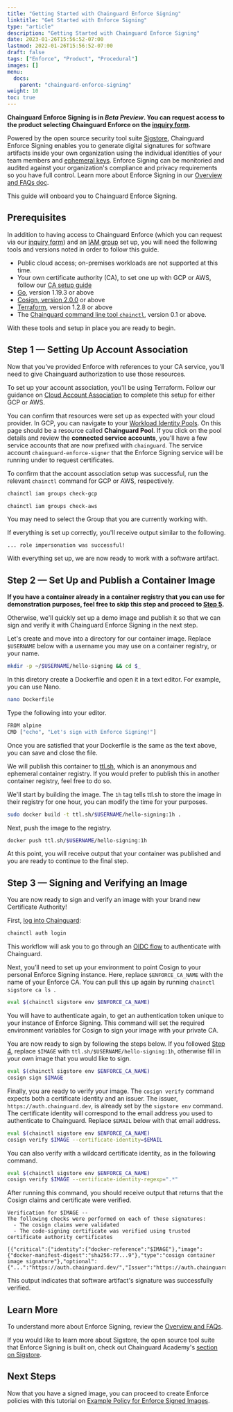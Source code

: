 ```yaml
---
title: "Getting Started with Chainguard Enforce Signing"
linktitle: "Get Started with Enforce Signing"
type: "article"
description: "Getting Started with Chainguard Enforce Signing"
date: 2023-01-26T15:56:52-07:00
lastmod: 2022-01-26T15:56:52-07:00
draft: false
tags: ["Enforce", "Product", "Procedural"]
images: []
menu:
  docs:
    parent: "chainguard-enforce-signing"
weight: 10
toc: true
---
```


**Chainguard Enforce Signing is in _Beta Preview_. You can request access to the product selecting **Chainguard Enforce** on the [inquiry form](https://www.chainguard.dev/contact?utm_source=docs).**

Powered by the open source security tool suite [Sigstore](https://www.sigstore.dev/), Chainguard Enforce Signing enables you to generate digital signatures for software artifacts inside your own organization using the individual identities of your team members and [ephemeral keys](https://www.chainguard.dev/unchained/the-principle-of-ephemerality). Enforce Signing can be monitoried and audited against your organization's compliance and privacy requirements so you have full control. Learn more about Enforce Signing in our [Overview and FAQs doc](/chainguard/chainguard-enforce/chainguard-enforce-signing/chainguard-enforce-signing-faqs/).

This guide will onboard you to Chainguard Enforce Signing.

## Prerequisites

In addition to having access to Chainguard Enforce (which you can request via our [inquiry form](https://www.chainguard.dev/contact?utm_source=docs)) and an [IAM group](https://edu.chainguard.dev/chainguard/chainguard-enforce/chainguard-enforce-kubernetes/how-to-manage-iam-groups-in-chainguard-enforce/) set up, you will need the following tools and versions noted in order to follow this guide.

* Public cloud access; on-premises workloads are not supported at this time.
* Your own certificate authority (CA), to set one up with GCP or AWS, follow our [CA setup guide](/chainguard/chainguard-enforce/chainguard-enforce-signing/enforce-signing-setup)
* [Go](https://go.dev/doc/install), version 1.19.3 or above
* [Cosign, version 2.0.0](/open-source/sigstore/cosign/how-to-install-cosign/#installing-a-cosign-release-with-go) or above
* [Terraform](https://developer.hashicorp.com/terraform/tutorials/aws-get-started/install-cli), version 1.2.8 or above
* The [Chainguard command line tool `chainctl`](/chainguard/chainguard-enforce/how-to-install-chainctl/), version 0.1 or above.

With these tools and setup in place you are ready to begin.


## Step 1 — Setting Up Account Association

Now that you’ve provided Enforce with references to your CA service, you’ll need to give Chainguard authorization to use those resources.

To set up your account association, you'll be using Terraform. Follow our guidance on [Cloud Account Association](/chainguard/chainguard-enforce/chainguard-enforce-kubernetes/cloud-account-associations) to complete this setup for either GCP or AWS.

You can confirm that resources were set up as expected with your cloud provider. In GCP, you can navigate to your [Workload Identity Pools](https://console.cloud.google.com/iam-admin/workload-identity-pools). On this page should be a resource called **Chainguard Pool**. If you click on the pool details and review the **connected service accounts**, you'll have a few service accounts that are now prefixed with `chainguard`. The service account `chainguard-enforce-signer` that the Enforce Signing service will be running under to request certificates. 

To confirm that the account association setup was successful, run the relevant `chainctl` command for GCP or AWS, respectively.

```sh
chainctl iam groups check-gcp
```

```sh
chainctl iam groups check-aws
```

You may need to select the Group that you are currently working with.

If everything is set up correctly, you'll receive output similar to the following.

```
... role impersonation was successful!
```

With everything set up, we are now ready to work with a software artifact.

## Step 2 — Set Up and Publish a Container Image

**If you have a container already in a container registry that you can use for demonstration purposes, feel free to skip this step and proceed to [Step 5](/chainguard/chainguard-enforce/chainguard-enforce-signing/getting-started-chainguard-enforce-signing/#step-5-signing-and-verifying-an-image).** 

Otherwise, we'll quickly set up a demo image and publish it so that we can sign and verify it with Chainguard Enforce Signing in the next step.

Let's create and move into a directory for our container image. Replace `$USERNAME` below with a username you may use on a container registry, or your name. 

```sh
mkdir -p ~/$USERNAME/hello-signing && cd $_
```

In this diretory create a Dockerfile and open it in a text editor. For example, you can use Nano.

```sh
nano Dockerfile
```

Type the following into your editor.

```bash
FROM alpine
CMD ["echo", "Let's sign with Enforce Signing!"]
```

Once you are satisfied that your Dockerfile is the same as the text above, you can save and close the file.

We will publish this container to [ttl.sh](https://ttl.sh/), which is an anonymous and ephemeral container registry. If you would prefer to publish this in another container registry, feel free to do so. 

We'll start by building the image. The `1h` tag tells ttl.sh to store the image in their registry for one hour, you can modify the time for your purposes.

```sh
sudo docker build -t ttl.sh/$USERNAME/hello-signing:1h .
```

Next, push the image to the registry.

```sh
docker push ttl.sh/$USERNAME/hello-signing:1h
```

At this point, you will receive output that your container was published and you are ready to continue to the final step.

## Step 3 — Signing and Verifying an Image

You are now ready to sign and verify an image with your brand new Certificate Authority! 

First, [log into Chainguard](/chainguard/chainguard-enforce/chainguard-enforce-kubernetes/log-in-chainguard-enforce/#signing-in-through-chainctl):

```sh
chainctl auth login
```

This workflow will ask you to go through an [OIDC flow](software-security/glossary/#oidc) to authenticate with Chainguard.

Next, you’ll need to set up your environment to point Cosign to your personal Enforce Signing instance. Here, replace `$ENFORCE_CA_NAME` with the name of your Enforce CA. You can pull this up again by running `chainctl sigstore ca ls `. 

```sh
eval $(chainctl sigstore env $ENFORCE_CA_NAME)
```

You will have to authenticate again, to get an authentication token unique to your instance of Enforce Signing. This command will set the required environment variables for Cosign to sign your image with your private CA. 

You are now ready to sign by following the steps below. If you followed [Step 4](/chainguard/chainguard-enforce/chainguard-enforce-signing/getting-started-chainguard-enforce-signing/#step-4--set-up-and-publish-a-container-image), replace `$IMAGE` with `ttl.sh/$USERNAME/hello-signing:1h`, otherwise fill in your own image that you would like to sign. 

```sh
eval $(chainctl sigstore env $ENFORCE_CA_NAME)
cosign sign $IMAGE
```

Finally, you are ready to verify your image. The `cosign verify` command expects both a certificate identity and an issuer. The issuer, `https://auth.chainguard.dev`, is already set by the `sigstore env` command. The certificate identity will correspond to the email address you used to authenticate to Chainguard. Replace `$EMAIL` below with that email address.

```sh
eval $(chainctl sigstore env $ENFORCE_CA_NAME)
cosign verify $IMAGE --certificate-identity=$EMAIL
```

You can also verify with a wildcard certificate identity, as in the following command.

```sh
eval $(chainctl sigstore env $ENFORCE_CA_NAME)
cosign verify $IMAGE --certificate-identity-regexp=".*"
```

After running this command, you should receive output that returns that the Cosign claims and certificate were verified.

```
Verification for $IMAGE --
The following checks were performed on each of these signatures:
  - The cosign claims were validated
  - The code-signing certificate was verified using trusted certificate authority certificates

[{"critical":{"identity":{"docker-reference":"$IMAGE"},"image":{"docker-manifest-digest":"sha256:77...9"},"type":"cosign container image signature"},"optional":{"...":"https://auth.chainguard.dev/","Issuer":"https://auth.chainguard.dev/","..."},"Subject":"$EMAIL"}}]
```

This output indicates that software artifact's signature was successfully verified.

## Learn More

To understand more about Enforce Signing, review the [Overview and FAQs](/chainguard/chainguard-enforce/chainguard-enforce-signing/chainguard-enforce-signing-faqs/).

If you would like to learn more about Sigstore, the open source tool suite that Enforce Signing is built on, check out Chainguard Academy's [section on Sigstore](/open-source/sigstore/).


## Next Steps

Now that you have a signed image, you can proceed to create Enforce policies with this tutorial on [Example Policy for Enforce Signed Images](/chainguard/chainguard-enforce/chainguard-enforce-signing/verify-enforce-signed-images/).